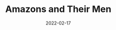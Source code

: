 ---
title: Amazons and Their Men
slug: amazons-their-men
subheader: 'written by Jordan Harrison

  directed by Kathryn Walsh

  Winter 2022'
description: 'The Frau used to direct beautiful films for a fascist government. Now she’s trying to make a film that’s simply beautiful. But when telegrams start to arrive from the Minister of Propaganda, The Frau can no longer ignore the real war outside her sound stage. A darkly comical look at the role of artists during wartime, inspired by the life and work of Leni Riefenstahl.'
vimeo_link: 'https://player.vimeo.com/video/683120402'
roles:
  Cast:
  - name: Abby Kanes
    role: The Frau
    bio: "is a first year TAPS and Business Economics major. In UT she performed in the *The Heirs* workshop (Aveline) in Fall 2021. Other credits include *Wait Until Dark* (Gloria), *Two Gentlemen of Verona* (Lucetta), *A Christmas Carol* (Belle and the Ghost of Christmas Past) and *The Crucible* (Rebecca Nurse). It has been an amazing experience working with the TAPS Pro Staff on this show. She is excited to play in the pit for *The Trail to Oregon!* (Electric Bass) next quarter!"
  - name: Emma Linderman
    role: The Extra
    bio: "is a second year CMST and TAPS double major. She has previously worked on regional and community productions, and is excited for her first TAPS show. She is also a member of UChicago’s independent improv group, Occam’s Razor."
  - name: Zander Galluppi
    role: The Man
    bio: "is a fifth year PhD candidate in the Committee on Immunology.  He has performed in over twelve UT/TAPS productions; some of his favorite credits include *Love's Labour's Lost* (Holofernes), *Grenadine* (Sconce), *Animals Out of Paper* (Andy), and *Peter and the Starcatcher* (Smee).  Zander has also appeared with the Hyde Park Community Players, and his regional credits include work with the Beverly Arts Center, This Moment Productions, and Underscore Theatre Company's Chicago Musical Theatre Festival."
  - name: Jonathan White
    role: The Boy
    bio: "is a fourth year TAPS and Jewish Studies Major. He has previously worked on *Ever In The Glades* (Ames), *Twelfth Night* (Sir Toby Belch), and *A Streetcar Named Desire* (Young Man/Doctor). He'd like to thank his parents and siblings (Benjamin, Joseph, Ethan, and Makayla). "
  - name: Tess Ortego
    role: Understudy, The Frau and The Boy
    bio: 'is a fourth year Political Science and Global Studies major. She has previously worked on *Welcome Back to My Channel* (Martha), *Lullaby* (Dhalia), *When You Know You Know* (Counselor), and is currently working on *The Quentin Show* (Kate). She is honored to be a part of this show and is so thankful to have learned so much about the world of theatre through it!'
  - name: Lara Sachdeva
    role: Understudy, The Extra and The Man
    bio: "is a student in the College."
  Crew:
  - name: Kathryn Walsh
    role: Director
    bio: "is TAPS faculty and a freelance theatre director and coach. Recent directing work includes *Measure for Measure* for Theatreworks Colorado Springs and Beckett’s *Happy Days* at Flint Repertory Theatre in Flint, MI, where she is a proud Associate Artist. Kathryn received her MFA in Directing from Northwestern University, where she taught and served as the Program Mentor for the MFA Directing Program. Next up: *Twelfth Night* at Theatreworks Colorado Springs. Photos and information about her work can be found at [kathrynwalshdirector.com](https://kathrynwalshdirector.com)."
  - name: Eleanor Kahn
    role: Scenic Designer
  - name: Stephanie Cluggish
    role: Costume Designer
    bio: "A theatre and opera designer based in Chicago, Stephanie is pleased to join TAPS for the first time. Recent credits include: *Do You Feel Anger?*, *Fulfillment Center* (A Red Orchid); *Curious Incident of the Dog in the Night Time* (Steppenwolf); *Cry It Out* (Northlight); *Stories and Songs of Chicago* (Lyric Opera Unlimited); *The Long Christmas Dinner*, *In The Penal Colony* (Chicago Fringe Opera); *T.* (American Theatre Company); *The Firebirds Take the Field, Winter* (Rivendell Theatre Ensemble); *How We Got On* (Haven Theatre); *Wolf Play*, *Good For Otto*, *Othello* (The Gift). Regional: *I Am My Own Wife* (Theatre Raleigh); *The Marriage of Figaro* (Wolf Trap Opera); *Carmen*, *The Magic Flute*, *The Rake's Progress* (Music Academy of the West). She received her MFA from Northwestern University, and is currently a Clinical Assistant Professor of Costumes at the University of Illinois Chicago. Proud member of USA829. [stephanie-cluggish.com](https://stephanie-cluggish.com)"
  - name: Keith Parham
    role: Lighting Designer
  - name: Steve Labedz
    role: Sound Designer
  - name: Ellie Terrell
    role: Props Designer
    bio: "is a Chicago-based designer, fabricator, object and installation builder, painter, and educator. Her favorite works to create are immersive spaces and surreal sculptural visual art. She is passionate about using art to connect humans in play. Ellie uses her mastery of material manipulation across many different mediums, and is always up for a new challenge. Her painting, props, and puppets have been seen in theaters across the city. Ellie holds a BA in Literary and Cultural Studies from the College of William and Mary."
  - name: Gaby Labotka
    role: Fight/Intimacy Director
    bio: "is a multidisciplinary theatre artist whose selected Intimacy and/or Fight Direction credits include *Paradise Square*; *WHITE* (Definition Theatre); *Snow Queen* (House Theatre); *Kinky Boots* (Paramount); *This Wide Night* (Shattered Globe/Interrobang); *The Gulf* (About Face Theatre); *First Deep Breath* (Victory Gardens); *Kiss* (Haven Chicago); *In the Blood* (Red Tape Theatre); *La Ruta* (Steppenwolf); *Hamlet* (The Gift); and *A Story Told in Seven Fights* (The Neo-Futurists). She is a Certified Intimacy Director with Intimacy Directors & Coordinators, an Advanced Actor Combatant with the SAFD, and a member of ALTA. [www.gabylabotka.com](https://www.gabylabotka.com) @theatre_warrior"
  - name: Megan Geigner
    role: Dramaturg
    bio: "is thrilled to be back at UChicago after serving as the UT/TAPS production manager over a decade ago. Other Chicago dramaturgy credits include *Chimerica* and *Danny Casolaro Died for You* at TimeLine Theatre (where she is an artistic associate); *The Secret Garden*, *Three Tall Women*, and *Year of Magical Thinking* at Court Theatre; and *Love and Information* at Remy Bumppo Theatre, among others. She was the director of the United State Naval Academy theatre program—the Masqueraders—for three years before returning to Chicago to serve as a writing professor at Northwestern. Please check out her book about the history of Chicago theatre, *Makeshift Chicago Stages: A Century of Performance*. Megan has her PhD in Theatre and Drama from Northwestern University. "
  - name: Sophia Barron
    role: Stage Manager
    bio: "is a 2020 graduate of Northwestern University, where she studied Theatre and Psychology.  Northwestern stage management credits include: *The Waa-Mu Show: State of the Art* (SM), *Julius Caesar* (SM), *Hans Christian Andersen* (SM), *Jane Eyre* (SM), *Knuffle Bunny* (ASM), and *The Dolphin Show: Ragtime* (ASM). Sophia is thrilled to be back in a rehearsal room with Katy and sends many thanks to Beth and Maya for their immense support during this process!"
  - name: Beth Koehler
    role: Stage Manager
    bio: "is a non-Equity Stage Manager based in Chicago, Illinois. Her previous theatrical experience includes *A Christmas Carol* (Young Performer Supervisor) and *Bernhardt/Hamlet* (SM Intern) at the Goodman Theatre, *Dream* (Young Performer Supervisor) at Chicago Shakespeare Theater, *Where We Stand* (PA), *Bad Dates* (PA), *Or* (PA), and *A Christmas Carol* (PA) at Portland Stage Company, and *Head Over Heels* (SM) at Roosevelt University. Her previous live event experience includes Ear Taxi Festival (PA), Northwestern’s CommFest Gala (ASM) and Northwestern’s Commencement Ceremonies in 2018 (ASM), 2019 (ASM), and 2020 (SM)."
  - name: Chris Owens
    role: Video Director
  - name: Megan Turnquist
    role: Associate Lighting Designer
  - name: Brandon Zang
    role: Assistant Director
    bio: "is a fourth year TAPS and anthropology major. In the past, he has worked on *The Fields of Asphodel* (Director), *Welcome Back to My Channel* (Writer and Director), *The Old Man and the Old Moon* (Assistant Puppet Designer), and *Company* (Pit Band Musician). As an actor, he has acted in *My H8 Letter to the Gr8 American Theatre* (Writer), *Ever in the Glades* (Z), *Bodas de Sangre* (Padre de la Novia), *Yellow Face* (HYH), and *Macbeth* (Duncan)."
  - name: Lucia Geng
    role: Assistant Dramaturg
    bio: "is a student in the College."
  - name: Spencer Ng
    role: Assistant Scenic Designer
    bio: "is a third-year studying Computer Science and TAPS. His past credits include *Love's Labour's Lost* (Stage Manager), *My H8 Letter to the Gr8 American Theatre* (Stage Manager), *Waiting for Godot* (ASM), and *The Winter's Tale* (ASM). Spencer is also the Social Chair on UT Committee. He's excited to finally be in a design role on a production and would like to thank Eleanor for making the experience so enjoyable."
  - name: Katherine Maschka Hitchcock
    role: Assistant Costume Designer
    bio: "is a student in the College."
  - name: Kevin Colbert
    role: Assistant Costume Designer and Wardrobe
    bio: "is a graduate student in the Master of Arts Program in the Humanities (MAPH) here at UChicago. He has previously worked as a director in a student-run play festival, during his undergraduate years at Howard University. Kevin is excited to learn more about the behind the scenes process that goes into production formulation and has filled his interdisciplinary program scheme with a host of TAPS courses in hopes of getting his feet wet and finding his niche."
  - name: Abby Starr
    role: Assistant Lighting Designer
    bio: "is a first year (potential) Computer Science major. She has previously worked on *Guys and Dolls* (Spotlight Operator), *Urinetown* (Assistant Lighting Designer), and *The Drowsy Chaperone* (Lighting Designer). She is currently a member of Tech Staff at TAPS and is very excited to be participating in her first show at UChicago! "
  - name: Abby Beckler
    role: Assistant Sound Designer
    bio: "is a first year Economics and Math major. This is her first show with TAPS, but she is excited to work on more shows during her four years at the college!"
  - name: Maya Carlos Doyle
    role: Assistant Stage Manager
    bio: "is a first-year in the college. Previously she worked on *Fields of Asphodel* (Stage Manager) and *Love’s Labour’s Lost* (Assistant Scenic Designer). "
  - name: Andrei Thuler
    role: Assistant Video Director
    bio: "is a student in the College."
  - name: Erica Barnes
    role: Assistant Fight/Intimacy Designer
  - name: Sammi Grant
    role: Dialect Coach
    bio: "Chicago coaching credits: Goodman Theatre, Timeline Theatre, Drury Lane, Porchlight Music Theatre, Gift Theatre, First Folio Theatre, Windy City Playhouse, Rivendell Theatre, and many more. Film/TV Credits: *RESCUED BY RUBY* (Netflix); *PATRIOT* (Amazon Prime); *THE EXORCIST* (Fox). Sammi is a voice/speech teacher for The Theatre School at DePaul University and Access Acting Academy. Sammi holds an MFA with Distinction in Voice Studies from The Royal Central School of Speech and Drama. "
  TAPS Production Staff:
  - name: Neel McNeill
    role: Managing Director
  - name: Brian Maschka
    role: Production Manager
  - name: Ben Caracello
    role: Technical Director
  - name: Nathan Rohrer
    role: Costume Shop
  - name: Heather Sparling
    role: Lighting Manager
  - name: Joyce Murphy
    role: Audio Manager
  - name: Jennifer Pinson
    role: Prop Shop Manager
  - name: Ian Young
    role: Marketing Coordinator and Graphic Designer
layout: show-info
quarter: winter
year: 2022
season: 2021-2022 Shows
date: 2022-02-17

---